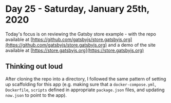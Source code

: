 # Day 25 - Saturday, January 25th, 2020

Today's focus is on reviewing the Gatsby store example - with the repo available at [https://github.com/gatsbyjs/store.gatsbyjs.org](https://github.com/gatsbyjs/store.gatsbyjs.org) and a demo of the site available at [https://store.gatsbyjs.org](https://store.gatsbyjs.org)

## Thinking out loud

After cloning the repo into a directory, I followed the same pattern of setting up scaffolding for this app (e.g. making sure that a `docker-compose.yml`, `Dockerfile`, `scripts` defined in appropriate `package.json` files, and updating `now.json` to point to the app).
